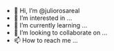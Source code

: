 - 👋 Hi, I’m @juliorosareal
- 👀 I’m interested in ...
- 🌱 I’m currently learning ...
- 💞️ I’m looking to collaborate on ...
- 📫 How to reach me ...

<!---
juliorosareal/juliorosareal is a ✨ special ✨ repository because its `README.md` (this file) appears on your GitHub profile.
You can click the Preview link to take a look at your changes.
--->
